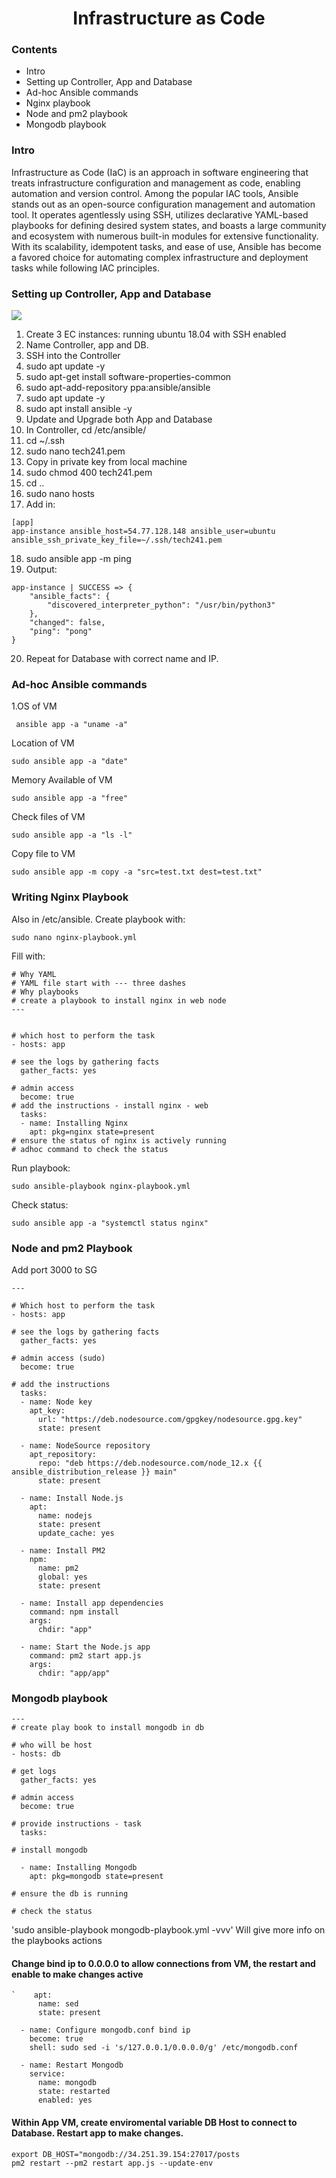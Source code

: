 <h1 style="text-align: center;">Infrastructure as Code</h1>

### Contents
* Intro
* Setting up Controller, App and Database
* Ad-hoc Ansible commands
* Nginx playbook
* Node and pm2 playbook
* Mongodb playbook

### Intro

Infrastructure as Code (IaC) is an approach in software engineering that treats infrastructure configuration and management as code, enabling automation and version control. Among the popular IAC tools, Ansible stands out as an open-source configuration management and automation tool. It operates agentlessly using SSH, utilizes declarative YAML-based playbooks for defining desired system states, and boasts a large community and ecosystem with numerous built-in modules for extensive functionality. With its scalability, idempotent tasks, and ease of use, Ansible has become a favored choice for automating complex infrastructure and deployment tasks while following IAC principles.

### Setting up Controller, App and Database 
![](https://i.imgur.com/VkhIdCu.png)

1. Create 3 EC instances: running ubuntu 18.04 with SSH enabled
2. Name Controller, app and DB.
3. SSH into the Controller
4. sudo apt update -y
5. sudo apt-get install software-properties-common
6. sudo apt-add-repository ppa:ansible/ansible
7. sudo apt update -y
8. sudo apt install ansible -y
9. Update and Upgrade both App and Database
10. In Controller, cd /etc/ansible/
11. cd ~/.ssh
12. sudo nano tech241.pem
13. Copy in private key from local machine
14. sudo chmod 400 tech241.pem 
15. cd ..
16. sudo nano hosts
17. Add in:
```
[app]
app-instance ansible_host=54.77.128.148 ansible_user=ubuntu ansible_ssh_private_key_file=~/.ssh/tech241.pem
```
18. sudo ansible app -m ping
19. Output:
```
app-instance | SUCCESS => {
    "ansible_facts": {
        "discovered_interpreter_python": "/usr/bin/python3"
    },
    "changed": false,
    "ping": "pong"
}
```
20. Repeat for Database with correct name and IP.

### Ad-hoc Ansible commands
1.OS of VM
```
 ansible app -a "uname -a"
``` 
Location of VM
```
sudo ansible app -a "date"
```
Memory Available of VM
```
sudo ansible app -a "free"
``` 
Check files of VM
```
sudo ansible app -a "ls -l"
```
Copy file to VM
```
sudo ansible app -m copy -a "src=test.txt dest=test.txt"
```

###  Writing Nginx Playbook

Also in /etc/ansible. Create playbook with:
```
sudo nano nginx-playbook.yml
```
Fill with:
```
# Why YAML
# YAML file start with --- three dashes
# Why playbooks
# create a playbook to install nginx in web node
---


# which host to perform the task
- hosts: app

# see the logs by gathering facts
  gather_facts: yes

# admin access
  become: true
# add the instructions - install nginx - web
  tasks:
  - name: Installing Nginx
    apt: pkg=nginx state=present
# ensure the status of nginx is actively running
# adhoc command to check the status
```
Run playbook:
```
sudo ansible-playbook nginx-playbook.yml
```
Check status:
```
sudo ansible app -a "systemctl status nginx"
```
### Node and pm2 Playbook

Add port 3000 to SG

```
---

# Which host to perform the task
- hosts: app

# see the logs by gathering facts
  gather_facts: yes

# admin access (sudo)
  become: true

# add the instructions
  tasks:
  - name: Node key
    apt_key:
      url: "https://deb.nodesource.com/gpgkey/nodesource.gpg.key"
      state: present

  - name: NodeSource repository
    apt_repository:
      repo: "deb https://deb.nodesource.com/node_12.x {{ ansible_distribution_release }} main"
      state: present

  - name: Install Node.js
    apt:
      name: nodejs
      state: present
      update_cache: yes

  - name: Install PM2
    npm:
      name: pm2
      global: yes
      state: present

  - name: Install app dependencies
    command: npm install
    args:
      chdir: "app"

  - name: Start the Node.js app
    command: pm2 start app.js
    args:
      chdir: "app/app"
```
### Mongodb playbook
```
---
# create play book to install mongodb in db

# who will be host
- hosts: db

# get logs
  gather_facts: yes

# admin access
  become: true

# provide instructions - task
  tasks:

# install mongodb

  - name: Installing Mongodb
    apt: pkg=mongodb state=present

# ensure the db is running

# check the status

```
'sudo ansible-playbook mongodb-playbook.yml -vvv' Will give more info on the playbooks actions

#### Change bind ip to 0.0.0.0 to allow connections from VM, the restart and enable to make changes active

```
`    apt:
      name: sed
      state: present

  - name: Configure mongodb.conf bind ip
    become: true
    shell: sudo sed -i 's/127.0.0.1/0.0.0.0/g' /etc/mongodb.conf

  - name: Restart Mongodb
    service:
      name: mongodb
      state: restarted
      enabled: yes
```

#### Within App VM, create enviromental variable DB Host to connect to Database. Restart app to make changes.

```
export DB_HOST="mongodb://34.251.39.154:27017/posts
pm2 restart --pm2 restart app.js --update-env
```

